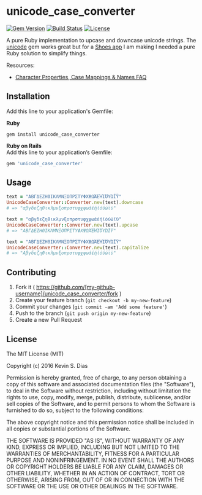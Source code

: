 # unicode_case_converter

[![Gem Version](https://badge.fury.io/rb/unicode_case_converter.svg)](https://badge.fury.io/rb/unicode_case_converter) [![Build Status](https://travis-ci.org/diasks2/unicode_case_converter.png)](https://travis-ci.org/diasks2/unicode_case_converter) [![License](https://img.shields.io/badge/license-MIT-brightgreen.svg?style=flat)](https://github.com/diasks2/unicode_case_converter/blob/master/LICENSE.txt)

A pure Ruby implementation to upcase and downcase unicode strings. The [unicode](https://github.com/blackwinter/unicode) gem works great but for a [Shoes app](http://shoesrb.com/) I am making I needed a pure Ruby solution to simplify things.

Resources:
* [Character Properties, Case Mappings & Names FAQ](http://unicode.org/faq/casemap_charprop.html)

## Installation

Add this line to your application's Gemfile:

**Ruby**  
```
gem install unicode_case_converter
```

**Ruby on Rails**  
Add this line to your application’s Gemfile:  
```ruby 
gem 'unicode_case_converter'
```

## Usage

```ruby
text = "ΑΒΓΔΕΖΗΘΙΚΛΜΝΞΟΠΡΣΤΥΦΧΨΩΆΈΉΊΌΎΏΪΫ"
UnicodeCaseConverter::Converter.new(text).downcase
# => "αβγδεζηθικλμνξοπρστυφχψωάέήίόύώϊϋ"

text = "αβγδεζηθικλμνξοπρστυφχψωάέήίόύώϊϋ"
UnicodeCaseConverter::Converter.new(text).upcase
# => "ΑΒΓΔΕΖΗΘΙΚΛΜΝΞΟΠΡΣΤΥΦΧΨΩΆΈΉΊΌΎΏΪΫ"

text = "ΑΒΓΔΕΖΗΘΙΚΛΜΝΞΟΠΡΣΤΥΦΧΨΩΆΈΉΊΌΎΏΪΫ"
UnicodeCaseConverter::Converter.new(text).capitalize
# => "Αβγδεζηθικλμνξοπρστυφχψωάέήίόύώϊϋ"
```

## Contributing

1. Fork it ( https://github.com/[my-github-username]/unicode_case_converter/fork )
2. Create your feature branch (`git checkout -b my-new-feature`)
3. Commit your changes (`git commit -am 'Add some feature'`)
4. Push to the branch (`git push origin my-new-feature`)
5. Create a new Pull Request

## License

The MIT License (MIT)

Copyright (c) 2016 Kevin S. Dias

Permission is hereby granted, free of charge, to any person obtaining a copy
of this software and associated documentation files (the "Software"), to deal
in the Software without restriction, including without limitation the rights
to use, copy, modify, merge, publish, distribute, sublicense, and/or sell
copies of the Software, and to permit persons to whom the Software is
furnished to do so, subject to the following conditions:

The above copyright notice and this permission notice shall be included in
all copies or substantial portions of the Software.

THE SOFTWARE IS PROVIDED "AS IS", WITHOUT WARRANTY OF ANY KIND, EXPRESS OR
IMPLIED, INCLUDING BUT NOT LIMITED TO THE WARRANTIES OF MERCHANTABILITY,
FITNESS FOR A PARTICULAR PURPOSE AND NONINFRINGEMENT. IN NO EVENT SHALL THE
AUTHORS OR COPYRIGHT HOLDERS BE LIABLE FOR ANY CLAIM, DAMAGES OR OTHER
LIABILITY, WHETHER IN AN ACTION OF CONTRACT, TORT OR OTHERWISE, ARISING FROM,
OUT OF OR IN CONNECTION WITH THE SOFTWARE OR THE USE OR OTHER DEALINGS IN
THE SOFTWARE.